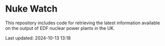 # Nuke Watch

This repository includes code for retrieving the latest information available on the output of EDF nuclear power plants in the UK.

Last updated: 2024-10-13 13:18